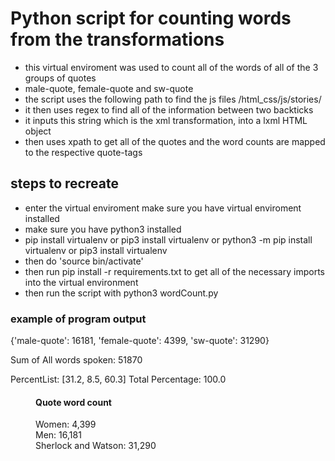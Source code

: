 # Python script for counting words from the transformations
- this virtual enviroment was used to count all of the words of all of the 3 groups of quotes
- male-quote, female-quote and sw-quote
- the script uses the following path to find the js files /html_css/js/stories/
- it then uses regex to find all of the information between two backticks 
- it inputs this string which is the xml transformation, into a lxml HTML object
- then uses xpath to get all of the quotes and the word counts are mapped to the respective quote-tags

## steps to recreate
- enter the virtual enviroment make sure you have virtual enviroment installed
- make sure you have python3 installed
- pip install virtualenv or pip3 install virtualenv or python3 -m pip install virtualenv or pip3 install virtualenv
- then do 'source bin/activate'
- then run pip install -r requirements.txt to get all of the necessary imports into the virtual environment
- then run the script with python3 wordCount.py

### example of program output
{'male-quote': 16181, 'female-quote': 4399, 'sw-quote': 31290}

Sum of All words spoken: 51870

PercentList: [31.2, 8.5, 60.3]
Total Percentage: 100.0
<figure class="pie-chart">
	<h4>Quote word count</h4>
	<figcaption>
		Women: 4,399 <span style="color: rebeccapurple"></span><br>
		Men: 16,181<span style="color: midnightblue"></span><br>
		Sherlock and Watson: 31,290<span style="color: firebrick"></span><br>
	</figcaption>
<!-- 	<cite>Creative commons</cite> -->
</figure>